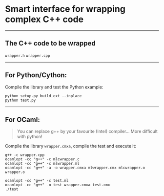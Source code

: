 # Smart interface for wrapping complex C++ code

----
## The C++ code to be wrapped

`wrapper.h`
`wrapper.cpp`

----
## For Python/Cython:

Compile the library and test the Python example:

    python setup.py build_ext --inplace
    python test.py

----
## For OCaml:
> You can replace g++ by your favourite (Intel) compiler... More difficult with
python!

Compile the library `wrapper.cmxa`, compile the test and execute it:

    g++ -c wrapper.cpp
    ocamlopt -cc "g++" -c mlcwrapper.c
    ocamlopt -cc "g++" -c mlwrapper.ml
    ocamlopt -cc "g++" -a -o wrapper.cmxa mlwrapper.cmx mlcwrapper.o wrapper.o

    ocamlopt -cc "g++" -c test.ml
    ocamlopt -cc "g++" -o test wrapper.cmxa test.cmx
    ./test
